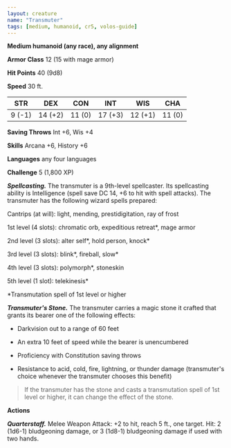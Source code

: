 ```yaml
---
layout: creature
name: "Transmuter"
tags: [medium, humanoid, cr5, volos-guide]
---
```


**Medium humanoid (any race), any alignment**

**Armor Class** 12 (15 with mage armor)

**Hit Points** 40 (9d8)

**Speed** 30 ft.

|   STR   |   DEX   |   CON   |   INT   |   WIS   |   CHA   |
|:-----:|:-----:|:-----:|:-----:|:-----:|:-----:|
| 9 (-1) | 14 (+2) | 11 (0) | 17 (+3) | 12 (+1) | 11 (0) |

**Saving Throws** Int +6, Wis +4

**Skills** Arcana +6, History +6

**Languages** any four languages

**Challenge** 5 (1,800 XP)

***Spellcasting.*** The transmuter is a 9th-level spellcaster. Its spellcasting ability is Intelligence (spell save DC 14, +6 to hit with spell attacks). The transmuter has the following wizard spells prepared:

Cantrips (at will): light, mending, prestidigitation, ray of frost 

1st level (4 slots): chromatic orb, expeditious retreat*, mage armor

2nd level (3 slots): alter self*, hold person, knock* 

3rd level (3 slots): blink*, fireball, slow*

4th level (3 slots): polymorph*, stoneskin 

5th level (1 slot): telekinesis*

*Transmutation spell of 1st level or higher

***Transmuter's Stone.*** The transmuter carries a magic stone it crafted that grants its bearer one of the following effects:

* Darkvision out to a range of 60 feet

* An extra 10 feet of speed while the bearer is unencumbered

* Proficiency with Constitution saving throws

* Resistance to acid, cold, fire, lightning, or thunder damage (transmuter's choice whenever the transmuter chooses this benefit)

>If the transmuter has the stone and casts a transmutation spell of 1st level or higher, it can change the effect of the stone.

**Actions**

***Quarterstaff.*** Melee Weapon Attack: +2 to hit, reach 5 ft., one target. Hit: 2 (1d6-1) bludgeoning damage, or 3 (1d8-1) bludgeoning damage if used with two hands.

